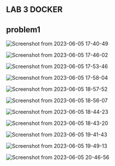 LAB 3 DOCKER
-------------------
problem1
--------
![Screenshot from 2023-06-05 17-40-49](https://github.com/Moaied-elshereif/sprints/assets/62815862/abbb2011-06f8-4520-aa4a-78171d054f0f)

![Screenshot from 2023-06-05 17-46-02](https://github.com/Moaied-elshereif/sprints/assets/62815862/438350f3-12a2-4e38-a7c0-60b69c8ea512)

![Screenshot from 2023-06-05 17-53-46](https://github.com/Moaied-elshereif/sprints/assets/62815862/eee49291-829f-47f8-842b-227596ac38ba)

![Screenshot from 2023-06-05 17-58-04](https://github.com/Moaied-elshereif/sprints/assets/62815862/5373227c-594f-4aca-8caa-2e704ecf0e04)



![Screenshot from 2023-06-05 18-57-52](https://github.com/Moaied-elshereif/sprints/assets/62815862/29c661ad-9ecf-42a8-9228-d01edbadd93d)

![Screenshot from 2023-06-05 18-56-07](https://github.com/Moaied-elshereif/sprints/assets/62815862/7b4c79b5-8bef-405c-89b9-5189dee19323)

![Screenshot from 2023-06-05 18-44-23](https://github.com/Moaied-elshereif/sprints/assets/62815862/8bbb646e-3528-42b4-9c13-ba4f5af20929)

![Screenshot from 2023-06-05 18-43-20](https://github.com/Moaied-elshereif/sprints/assets/62815862/17a11351-ed46-4104-85ad-cd11a7a6bc3e)

![Screenshot from 2023-06-05 19-41-43](https://github.com/Moaied-elshereif/sprints/assets/62815862/c34462e9-e5cc-4290-9b48-d272e0b8cb2b)

![Screenshot from 2023-06-05 19-49-13](https://github.com/Moaied-elshereif/sprints/assets/62815862/9bca1048-3d34-470e-9e89-179b5e6b9f10)


![Screenshot from 2023-06-05 20-46-56](https://github.com/Moaied-elshereif/sprints/assets/62815862/f26e8ab6-4177-43f0-81f8-d5a5f9ff35f4)
